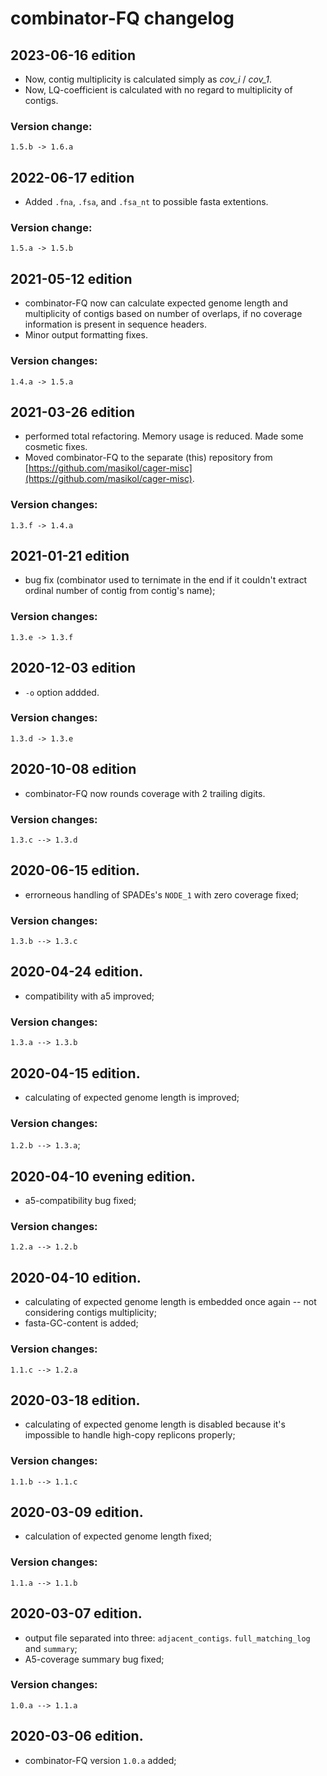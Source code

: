 # combinator-FQ changelog

## 2023-06-16 edition

- Now, contig multiplicity is calculated simply as *cov_i* / *cov_1*.
- Now, LQ-coefficient is calculated with no regard to multiplicity of contigs.

### Version change:

`1.5.b -> 1.6.a`

## 2022-06-17 edition

- Added `.fna`, `.fsa`, and `.fsa_nt` to possible fasta extentions.

### Version change:

`1.5.a -> 1.5.b`

## 2021-05-12 edition

- combinator-FQ now can calculate expected genome length and multiplicity of contigs based on number of overlaps, if no coverage information is present in sequence headers.
- Minor output formatting fixes.

### Version changes:

`1.4.a -> 1.5.a`

## 2021-03-26 edition

- performed total refactoring. Memory usage is reduced. Made some cosmetic fixes.
- Moved combinator-FQ to the separate (this) repository from [https://github.com/masikol/cager-misc](https://github.com/masikol/cager-misc).

### Version changes:

`1.3.f -> 1.4.a`

## 2021-01-21 edition

- bug fix (combinator used to ternimate in the end if it couldn't extract ordinal number of contig from contig's name);

### Version changes:

`1.3.e -> 1.3.f`

## 2020-12-03 edition

- `-o` option addded.

### Version changes:

`1.3.d -> 1.3.e`

## 2020-10-08 edition

- combinator-FQ now rounds coverage with 2 trailing digits.

### Version changes:

`1.3.c --> 1.3.d`

## 2020-06-15 edition.

- errorneous handling of SPADEs's `NODE_1` with zero coverage fixed;

### Version changes:

`1.3.b --> 1.3.c`

## 2020-04-24 edition.

- compatibility with a5 improved;

### Version changes:

`1.3.a --> 1.3.b`

## 2020-04-15 edition.

- calculating of expected genome length is improved;

### Version changes:

`1.2.b --> 1.3.a`;

## 2020-04-10 evening edition.

- a5-compatibility bug fixed;

### Version changes:

`1.2.a --> 1.2.b`

## 2020-04-10 edition.

- calculating of expected genome length is embedded once again -- not considering contigs multiplicity;
- fasta-GC-content is added;

### Version changes:

`1.1.c --> 1.2.a`

## 2020-03-18 edition.

- calculating of expected genome length is disabled because it's impossible to handle high-copy replicons properly;

### Version changes:

`1.1.b --> 1.1.c`

## 2020-03-09 edition.

- calculation of expected genome length fixed;

### Version changes:

`1.1.a --> 1.1.b`

## 2020-03-07 edition.

- output file separated into three: `adjacent_contigs`. `full_matching_log` and `summary`;
- A5-coverage summary bug fixed;

### Version changes:

`1.0.a --> 1.1.a`

## 2020-03-06 edition.

- combinator-FQ version `1.0.a` added;
